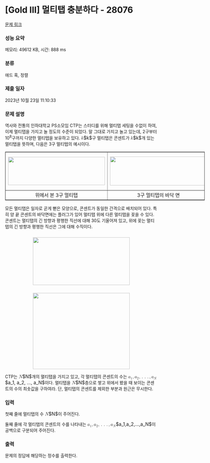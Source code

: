 # [Gold III] 멀티탭 충분하다 - 28076 

[문제 링크](https://www.acmicpc.net/problem/28076) 

### 성능 요약

메모리: 49612 KB, 시간: 888 ms

### 분류

애드 혹, 정렬

### 제출 일자

2023년 10월 23일 11:10:33

### 문제 설명

<p>역사와 전통의 인하대학교 PS소모임 CTP는 스터디를 위해 멀티탭 세팅을 수없이 하여, 이제 멀티탭을 가지고 놀 정도의 수준이 되었다. 말 그대로 가지고 놀고 있는데, 2구부터 10<sup>8</sup>구까지 다양한 멀티탭을 보유하고 있다. <mjx-container class="MathJax" jax="CHTML" style="font-size: 109%; position: relative;"><mjx-math class="MJX-TEX" aria-hidden="true"><mjx-mi class="mjx-i"><mjx-c class="mjx-c1D458 TEX-I"></mjx-c></mjx-mi></mjx-math><mjx-assistive-mml unselectable="on" display="inline"><math xmlns="http://www.w3.org/1998/Math/MathML"><mi>k</mi></math></mjx-assistive-mml><span aria-hidden="true" class="no-mathjax mjx-copytext">$k$</span></mjx-container>구 멀티탭은 콘센트가 <mjx-container class="MathJax" jax="CHTML" style="font-size: 109%; position: relative;"><mjx-math class="MJX-TEX" aria-hidden="true"><mjx-mi class="mjx-i"><mjx-c class="mjx-c1D458 TEX-I"></mjx-c></mjx-mi></mjx-math><mjx-assistive-mml unselectable="on" display="inline"><math xmlns="http://www.w3.org/1998/Math/MathML"><mi>k</mi></math></mjx-assistive-mml><span aria-hidden="true" class="no-mathjax mjx-copytext">$k$</span></mjx-container>개 있는 멀티탭을 뜻하며, 다음은 3구 멀티탭의 예시이다. </p>

<table align="center" border="1" cellpadding="1" cellspacing="1" class="table table-bordered" style="width: 660px;">
	<tbody>
		<tr>
			<td style="text-align: center;"><img alt="" src="https://upload.acmicpc.net/4d9c58ef-cf5f-4b24-9ee9-644110afeaa5/-/preview/" style="height: 93px; width: 320px; margin-top: 12px; margin-bottom: 12px;"></td>
			<td style="text-align: center;"><img alt="" src="https://upload.acmicpc.net/e7d178a2-d4ac-46b4-b30f-52a7a937ce3b/-/preview/" style="height: 95px; width: 320px; margin-top: 12px; margin-bottom: 12px;"></td>
		</tr>
		<tr>
			<td style="text-align: center;">위에서 본 3구 멀티탭</td>
			<td style="text-align: center;">3구 멀티탭의 바닥 면</td>
		</tr>
	</tbody>
</table>

<p>모든 멀티탭은 일자로 곧게 뻗은 모양으로, 콘센트가 동일한 간격으로 배치되어 있다. 특히 양 끝 콘센트의 바닥면에는 플러그가 있어 멀티탭 위에 다른 멀티탭을 꽂을 수 있다. 콘센트는 멀티탭의 긴 방향과 평행한 직선에 대해 30도 기울어져 있고, 위에 꽂는 멀티탭의 긴 방향과 평행한 직선은 그에 대해 수직이다.</p>

<p style="text-align: center;"><img alt="" src="https://upload.acmicpc.net/db89d836-afea-43ac-9265-d4f3d7208b92/-/preview/" style="height: 157px; width: 320px; margin-top: 12px; margin-bottom: 12px;"></p>

<p style="text-align: center;"><img alt="" src="https://upload.acmicpc.net/23adc948-07ea-4bf0-b69c-3e19f41c2094/-/preview/" style="height: 251px; width: 320px;"></p>

<p>CTP는 <mjx-container class="MathJax" jax="CHTML" style="font-size: 109%; position: relative;"><mjx-math class="MJX-TEX" aria-hidden="true"><mjx-mi class="mjx-i"><mjx-c class="mjx-c1D441 TEX-I"></mjx-c></mjx-mi></mjx-math><mjx-assistive-mml unselectable="on" display="inline"><math xmlns="http://www.w3.org/1998/Math/MathML"><mi>N</mi></math></mjx-assistive-mml><span aria-hidden="true" class="no-mathjax mjx-copytext">$N$</span></mjx-container>개의 멀티탭을 가지고 있고, 각 멀티탭의 콘센트의 수는 <mjx-container class="MathJax" jax="CHTML" style="font-size: 109%; position: relative;"><mjx-math class="MJX-TEX" aria-hidden="true"><mjx-msub><mjx-mi class="mjx-i"><mjx-c class="mjx-c1D44E TEX-I"></mjx-c></mjx-mi><mjx-script style="vertical-align: -0.15em;"><mjx-mn class="mjx-n" size="s"><mjx-c class="mjx-c31"></mjx-c></mjx-mn></mjx-script></mjx-msub><mjx-mo class="mjx-n"><mjx-c class="mjx-c2C"></mjx-c></mjx-mo><mjx-msub space="2"><mjx-mi class="mjx-i"><mjx-c class="mjx-c1D44E TEX-I"></mjx-c></mjx-mi><mjx-script style="vertical-align: -0.15em;"><mjx-mn class="mjx-n" size="s"><mjx-c class="mjx-c32"></mjx-c></mjx-mn></mjx-script></mjx-msub><mjx-mo class="mjx-n"><mjx-c class="mjx-c2C"></mjx-c></mjx-mo><mjx-mo class="mjx-n" space="2"><mjx-c class="mjx-c2E"></mjx-c></mjx-mo><mjx-mo class="mjx-n" space="2"><mjx-c class="mjx-c2E"></mjx-c></mjx-mo><mjx-mo class="mjx-n" space="2"><mjx-c class="mjx-c2E"></mjx-c></mjx-mo><mjx-mo class="mjx-n" space="2"><mjx-c class="mjx-c2C"></mjx-c></mjx-mo><mjx-msub space="2"><mjx-mi class="mjx-i"><mjx-c class="mjx-c1D44E TEX-I"></mjx-c></mjx-mi><mjx-script style="vertical-align: -0.15em;"><mjx-mi class="mjx-i" size="s"><mjx-c class="mjx-c1D441 TEX-I"></mjx-c></mjx-mi></mjx-script></mjx-msub></mjx-math><mjx-assistive-mml unselectable="on" display="inline"><math xmlns="http://www.w3.org/1998/Math/MathML"><msub><mi>a</mi><mn>1</mn></msub><mo>,</mo><msub><mi>a</mi><mn>2</mn></msub><mo>,</mo><mo>.</mo><mo>.</mo><mo>.</mo><mo>,</mo><msub><mi>a</mi><mi>N</mi></msub></math></mjx-assistive-mml><span aria-hidden="true" class="no-mathjax mjx-copytext">$a_1, a_2, ..., a_N$</span></mjx-container>이다. 멀티탭을 <mjx-container class="MathJax" jax="CHTML" style="font-size: 109%; position: relative;"><mjx-math class="MJX-TEX" aria-hidden="true"><mjx-mi class="mjx-i"><mjx-c class="mjx-c1D441 TEX-I"></mjx-c></mjx-mi></mjx-math><mjx-assistive-mml unselectable="on" display="inline"><math xmlns="http://www.w3.org/1998/Math/MathML"><mi>N</mi></math></mjx-assistive-mml><span aria-hidden="true" class="no-mathjax mjx-copytext">$N$</span></mjx-container>층으로 쌓고 위에서 봤을 때 보이는 콘센트의 수의 최솟값을 구하여라. 단, 멀티탭의 콘센트를 제외한 부분과 원근은 무시한다.</p>

### 입력 

 <p>첫째 줄에 멀티탭의 수 <mjx-container class="MathJax" jax="CHTML" style="font-size: 109%; position: relative;"><mjx-math class="MJX-TEX" aria-hidden="true"><mjx-mi class="mjx-i"><mjx-c class="mjx-c1D441 TEX-I"></mjx-c></mjx-mi></mjx-math><mjx-assistive-mml unselectable="on" display="inline"><math xmlns="http://www.w3.org/1998/Math/MathML"><mi>N</mi></math></mjx-assistive-mml><span aria-hidden="true" class="no-mathjax mjx-copytext">$N$</span></mjx-container>이 주어진다.</p>

<p>둘째 줄에 각 멀티탭의 콘센트의 수를 나타내는 <mjx-container class="MathJax" jax="CHTML" style="font-size: 109%; position: relative;"><mjx-math class="MJX-TEX" aria-hidden="true"><mjx-msub><mjx-mi class="mjx-i"><mjx-c class="mjx-c1D44E TEX-I"></mjx-c></mjx-mi><mjx-script style="vertical-align: -0.15em;"><mjx-mn class="mjx-n" size="s"><mjx-c class="mjx-c31"></mjx-c></mjx-mn></mjx-script></mjx-msub><mjx-mo class="mjx-n"><mjx-c class="mjx-c2C"></mjx-c></mjx-mo><mjx-msub space="2"><mjx-mi class="mjx-i"><mjx-c class="mjx-c1D44E TEX-I"></mjx-c></mjx-mi><mjx-script style="vertical-align: -0.15em;"><mjx-mn class="mjx-n" size="s"><mjx-c class="mjx-c32"></mjx-c></mjx-mn></mjx-script></mjx-msub><mjx-mo class="mjx-n"><mjx-c class="mjx-c2C"></mjx-c></mjx-mo><mjx-mo class="mjx-n" space="2"><mjx-c class="mjx-c2E"></mjx-c></mjx-mo><mjx-mo class="mjx-n" space="2"><mjx-c class="mjx-c2E"></mjx-c></mjx-mo><mjx-mo class="mjx-n" space="2"><mjx-c class="mjx-c2E"></mjx-c></mjx-mo><mjx-mo class="mjx-n" space="2"><mjx-c class="mjx-c2C"></mjx-c></mjx-mo><mjx-msub space="2"><mjx-mi class="mjx-i"><mjx-c class="mjx-c1D44E TEX-I"></mjx-c></mjx-mi><mjx-script style="vertical-align: -0.15em;"><mjx-mi class="mjx-i" size="s"><mjx-c class="mjx-c1D441 TEX-I"></mjx-c></mjx-mi></mjx-script></mjx-msub></mjx-math><mjx-assistive-mml unselectable="on" display="inline"><math xmlns="http://www.w3.org/1998/Math/MathML"><msub><mi>a</mi><mn>1</mn></msub><mo>,</mo><msub><mi>a</mi><mn>2</mn></msub><mo>,</mo><mo>.</mo><mo>.</mo><mo>.</mo><mo>,</mo><msub><mi>a</mi><mi>N</mi></msub></math></mjx-assistive-mml><span aria-hidden="true" class="no-mathjax mjx-copytext">$a_1,a_2,...,a_N$</span></mjx-container>이 공백으로 구분되어 주어진다.</p>

### 출력 

 <p>문제의 정답에 해당하는 정수를 출력한다.</p>

